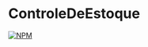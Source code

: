 # ControleDeEstoque

[![NPM](https://img.shields.io/npm/l/react)](https://github.com/pamellapereto/ControleDeEstoque/blob/main/LICENSE)
